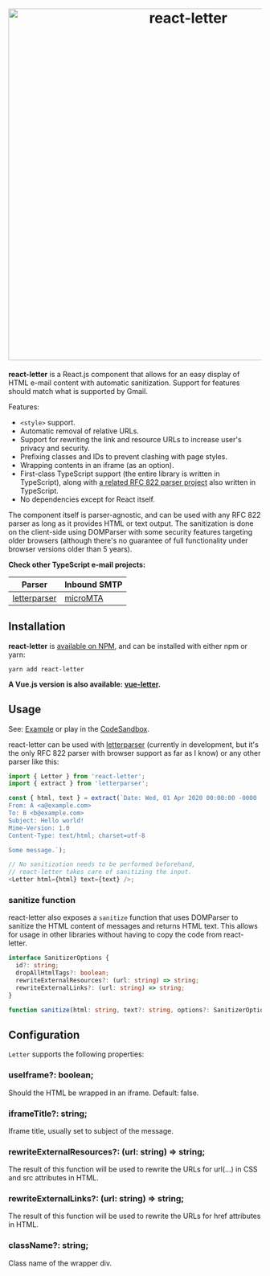 <h1 align="center">
  <img src="https://raw.githubusercontent.com/mat-sz/react-letter/master/logo.png" alt="react-letter" width="700">
</h1>

**react-letter** is a React.js component that allows for an easy display of HTML e-mail content with automatic sanitization. Support for features should match what is supported by Gmail.

Features:

- `<style>` support.
- Automatic removal of relative URLs.
- Support for rewriting the link and resource URLs to increase user's privacy and security.
- Prefixing classes and IDs to prevent clashing with page styles.
- Wrapping contents in an iframe (as an option).
- First-class TypeScript support (the entire library is written in TypeScript), along with [a related RFC 822 parser project](https://github.com/mat-sz/letterparser) also written in TypeScript.
- No dependencies except for React itself.

The component itself is parser-agnostic, and can be used with any RFC 822 parser as long as it provides HTML or text output. The sanitization is done on the client-side using DOMParser with some security features targeting older browsers (although there's no guarantee of full functionality under browser versions older than 5 years).

**Check other TypeScript e-mail projects:**

| Parser                                                 | Inbound SMTP                                   |
| ------------------------------------------------------ | ---------------------------------------------- |
| [letterparser](https://github.com/mat-sz/letterparser) | [microMTA](https://github.com/mat-sz/microMTA) |

## Installation

**react-letter** is [available on NPM](https://npmjs.com/package/react-letter), and can be installed with either npm or yarn:

```
yarn add react-letter
```

**A Vue.js version is also available: [vue-letter](https://github.com/mat-sz/vue-letter).**

## Usage

See: [Example](https://github.com/mat-sz/react-letter/tree/master/example) or play in the [CodeSandbox](https://codesandbox.io/s/react-letter-basic-example-6lu9i).

react-letter can be used with [letterparser](https://github.com/mat-sz/letterparser) (currently in development, but it's the only RFC 822 parser with browser support as far as I know) or any other parser like this:

```ts
import { Letter } from 'react-letter';
import { extract } from 'letterparser';

const { html, text } = extract(`Date: Wed, 01 Apr 2020 00:00:00 -0000
From: A <a@example.com>
To: B <b@example.com>
Subject: Hello world!
Mime-Version: 1.0
Content-Type: text/html; charset=utf-8

Some message.`);

// No sanitization needs to be performed beforehand,
// react-letter takes care of sanitizing the input.
<Letter html={html} text={text} />;
```

### sanitize function

react-letter also exposes a `sanitize` function that uses DOMParser to sanitize the HTML content of messages and returns HTML text. This allows for usage in other libraries without having to copy the code from react-letter.

```ts
interface SanitizerOptions {
  id?: string;
  dropAllHtmlTags?: boolean;
  rewriteExternalResources?: (url: string) => string;
  rewriteExternalLinks?: (url: string) => string;
}

function sanitize(html: string, text?: string, options?: SanitizerOptions);
```

## Configuration

`Letter` supports the following properties:

### useIframe?: boolean;

Should the HTML be wrapped in an iframe. Default: false.

### iframeTitle?: string;

Iframe title, usually set to subject of the message.

### rewriteExternalResources?: (url: string) => string;

The result of this function will be used to rewrite the URLs for url(...) in CSS and src attributes in HTML.

### rewriteExternalLinks?: (url: string) => string;

The result of this function will be used to rewrite the URLs for href attributes in HTML.

### className?: string;

Class name of the wrapper div.
